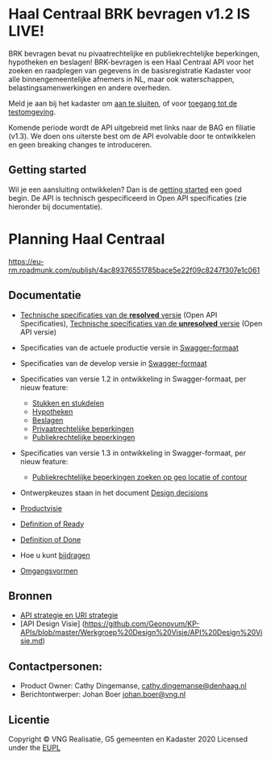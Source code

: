 
# Haal Centraal BRK bevragen v1.2 IS LIVE!
BRK bevragen bevat nu pivaatrechtelijke en publiekrechtelijke beperkingen, hypotheken en beslagen! 
BRK-bevragen is een Haal Centraal API voor het zoeken en raadplegen van gegevens in de basisregistratie Kadaster voor alle binnengemeentelijke afnemers in NL, maar ook waterschappen, belastingsamenwerkingen en andere overheden.

Meld je aan bij het kadaster om [aan te sluiten](https://formulieren.kadaster.nl/aanmelden_brk_bevragen), of voor [toegang tot de testomgeving](https://formulieren.kadaster.nl/aanmelden_brk_bevragen).

Komende periode wordt de API uitgebreid met links naar de BAG en filiatie (v1.3). We doen ons uiterste best om de API evolvable door te ontwikkelen en geen breaking changes te introduceren.

## Getting started
Wil je een aansluiting ontwikkelen? Dan is de [getting started](./docs/getting-started.md) een goed begin. De API is technisch gespecificeerd in Open API specificaties (zie hieronder bij documentatie).

# Planning Haal Centraal
https://eu-rm.roadmunk.com/publish/4ac89376551785bace5e22f09c8247f307e1c061

## Documentatie
* [Technische specificaties van de **resolved** versie](./specificatie/genereervariant) (Open API Specificaties), [Technische specificaties van de **unresolved** versie](./specificatie) (Open API versie)
* Specificaties van de actuele productie versie in [Swagger-formaat](https://petstore.swagger.io/?url=https://raw.githubusercontent.com/VNG-Realisatie/BRK-Bevragingen/v1.1.0/specificatie/genereervariant/openapi.yaml)

* Specificaties van de develop versie in [Swagger-formaat](https://petstore.swagger.io/?url=https://raw.githubusercontent.com/VNG-Realisatie/Haal-Centraal-BRK-bevragen/develop/specificatie/genereervariant/openapi.yaml)

* Specificaties van versie 1.2 in ontwikkeling in Swagger-formaat, per nieuw feature:
  * [Stukken en stukdelen](https://petstore.swagger.io/?url=https://raw.githubusercontent.com/VNG-Realisatie/Haal-Centraal-BRK-bevragen/feature/stukken/specificatie/genereervariant/openapi.yaml)
  * [Hypotheken](https://petstore.swagger.io/?url=https://raw.githubusercontent.com/VNG-Realisatie/Haal-Centraal-BRK-bevragen/feature/hypotheken/specificatie/genereervariant/openapi.yaml)
  * [Beslagen](https://petstore.swagger.io/?url=https://raw.githubusercontent.com/VNG-Realisatie/Haal-Centraal-BRK-bevragen/feature/beslagen/specificatie/genereervariant/openapi.yaml)
  * [Privaatrechtelijke beperkingen](https://petstore.swagger.io/?url=https://raw.githubusercontent.com/VNG-Realisatie/Haal-Centraal-BRK-bevragen/feature/privaat-rechtelijke-beperkingen/specificatie/genereervariant/openapi.yaml)
  * [Publiekrechtelijke beperkingen](https://petstore.swagger.io/?url=https://raw.githubusercontent.com/VNG-Realisatie/Haal-Centraal-BRK-bevragen/feature/publiek-rechtelijke-beperkingen/specificatie/genereervariant/openapi.yaml)

* Specificaties van versie 1.3 in ontwikkeling in Swagger-formaat, per nieuw feature:
  * [Publiekrechtelijke beperkingen zoeken op geo locatie of contour](https://petstore.swagger.io/?url=https://raw.githubusercontent.com/VNG-Realisatie/Haal-Centraal-BRK-bevragen/feature/zoeken_-publiekrechtelijkebeperkingen/specificatie/openapi.yaml)


* Ontwerpkeuzes staan in het document [Design decisions](./docs/design_decisions.md)
* [Productvisie](./docs/productvision.md)
* [Definition of Ready](./docs/definition_of_ready.md)
* [Definition of Done](./docs/definition_of_done.md)
* Hoe u kunt [bijdragen](https://github.com/VNG-Realisatie/API-Kennisbank/blob/master/CONTRIBUTING.md)
* [Omgangsvormen](https://github.com/VNG-Realisatie/API-Kennisbank/blob/master/CODE_OF_CONDUCT.md)



## Bronnen
* [API strategie en URI strategie](https://aandeslagmetdeomgevingswet.nl/digitaal-stelsel/documenten/documenten/api-uri-strategie/)
* [API Design Visie] (https://github.com/Geonovum/KP-APIs/blob/master/Werkgroep%20Design%20Visie/API%20Design%20Visie.md)

## Contactpersonen:
* Product Owner: Cathy Dingemanse, cathy.dingemanse@denhaag.nl
* Berichtontwerper: Johan Boer johan.boer@vng.nl

## Licentie
Copyright &copy; VNG Realisatie, G5 gemeenten en Kadaster 2020
Licensed under the [EUPL](../LICENCE.md)
